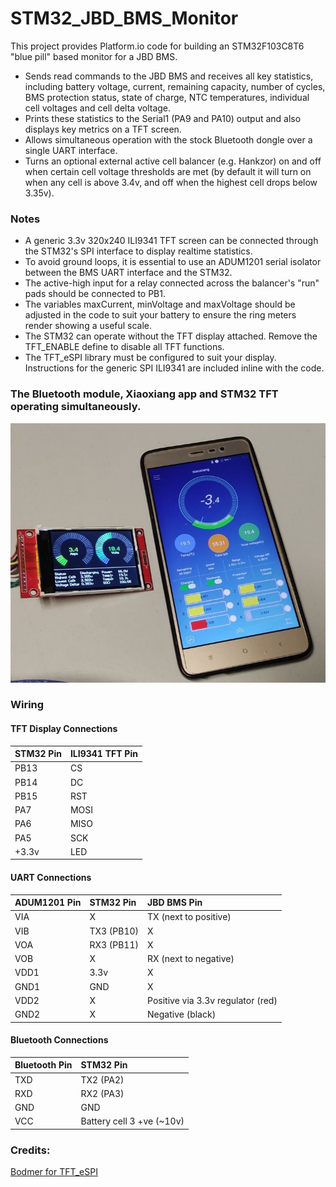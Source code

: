 # STM32_JBD_BMS_Monitor
This project provides Platform.io code for building an STM32F103C8T6 "blue pill" based monitor for a JBD BMS.

- Sends read commands to the JBD BMS and receives all key statistics, including battery voltage, current, remaining capacity, number of cycles, BMS protection status, state of charge, NTC temperatures, individual cell voltages and cell delta voltage.
- Prints these statistics to the Serial1 (PA9 and PA10) output and also displays key metrics on a TFT screen.
- Allows simultaneous operation with the stock Bluetooth dongle over a single UART interface.
- Turns an optional external active cell balancer (e.g. Hankzor) on and off when certain cell voltage thresholds are met (by default it will turn on when any cell is above 3.4v, and off when the highest cell drops below 3.35v).


### Notes
- A generic 3.3v 320x240 ILI9341 TFT screen can be connected through the STM32's SPI interface to display realtime statistics.
- To avoid ground loops, it is essential to use an ADUM1201 serial isolator between the BMS UART interface and the STM32.
- The active-high input for a relay connected across the balancer's "run" pads should be connected to PB1.
- The variables maxCurrent, minVoltage and maxVoltage should be adjusted in the code to suit your battery to ensure the ring meters render showing a useful scale.
- The STM32 can operate without the TFT display attached. Remove the TFT_ENABLE define to disable all TFT functions.
- The TFT_eSPI library must be configured to suit your display. Instructions for the generic SPI ILI9341 are included inline with the code.


### The Bluetooth module, Xiaoxiang app and STM32 TFT operating simultaneously.
![BT and STM32 TFT](https://raw.githubusercontent.com/octal-ip/STM32_JBD_BMS_Monitor/main/pics/STM32_JBD.jpg "BT and STM32 TFT")


### Wiring
#### TFT Display Connections
| STM32 Pin  | ILI9341 TFT Pin  |
| :------------ | :------------ |
| PB13  | CS  |
| PB14  | DC  |
| PB15  | RST  |
| PA7  | MOSI  |
| PA6  | MISO  |
| PA5  | SCK  |
| +3.3v  | LED  |

#### UART Connections
| ADUM1201 Pin  | STM32 Pin  | JBD BMS Pin |
| :------------ | :------------ | :------------ |
| VIA  | X | TX (next to positive) |
| VIB  | TX3 (PB10) | X |
| VOA  | RX3 (PB11) | X |
| VOB  | X | RX (next to negative) |
| VDD1  | 3.3v | X |
| GND1  | GND | X |
| VDD2  | X | Positive via 3.3v regulator (red) |
| GND2  | X | Negative (black) |

#### Bluetooth Connections
|  Bluetooth Pin  | STM32 Pin  |
| :------------ | :------------ | 
| TXD | TX2 (PA2) | 
| RXD  | RX2 (PA3) | 
| GND  | GND |
| VCC | Battery cell 3 +ve (~10v) |

### Credits:
[Bodmer for TFT_eSPI](https://github.com/Bodmer/TFT_eSPI)
